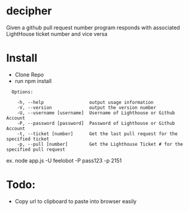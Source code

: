 decipher
========

Given a github pull request number program responds with associated LightHouse ticket number and vice versa 

# Install
* Clone Repo
* run npm install

```
  Options:

    -h, --help                 output usage information
    -V, --version              output the version number
    -U, --username [username]  Username of Lighthouse or Github Account
    -P, --password [password]  Password of Lighthouse or Github Account
    -t, --ticket [number]      Get the last pull request for the specified ticket
    -p, --pull [number]        Get the Lighthouse Ticket # for the specified pull request
```
ex. node app.js -U feelobot -P pass123 -p 2151

# Todo:
* Copy url to clipboard to paste into browser easily
